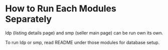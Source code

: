 # How to Run Each Modules Separately

ldp (listing details page) and smp (seller main page) can be run own its own.

To run ldp or smp, read README under those modules for database setup.